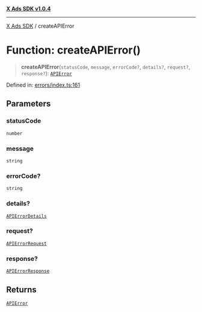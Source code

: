 [**X Ads SDK v1.0.4**](../README.md)

***

[X Ads SDK](../globals.md) / createAPIError

# Function: createAPIError()

> **createAPIError**(`statusCode`, `message`, `errorCode?`, `details?`, `request?`, `response?`): [`APIError`](../classes/APIError.md)

Defined in: [errors/index.ts:161](https://github.com/kage1020/x-ads-sdk/blob/main/src/errors/index.ts#L161)

## Parameters

### statusCode

`number`

### message

`string`

### errorCode?

`string`

### details?

[`APIErrorDetails`](../interfaces/APIErrorDetails.md)

### request?

[`APIErrorRequest`](../interfaces/APIErrorRequest.md)

### response?

[`APIErrorResponse`](../interfaces/APIErrorResponse.md)

## Returns

[`APIError`](../classes/APIError.md)
